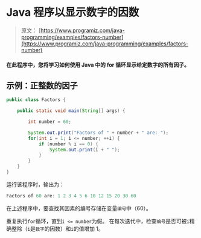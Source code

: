 # Java 程序以显示数字的因数

> 原文： [https://www.programiz.com/java-programming/examples/factors-number](https://www.programiz.com/java-programming/examples/factors-number)

#### 在此程序中，您将学习如何使用 Java 中的 for 循环显示给定数字的所有因子。

## 示例：正整数的因子

```java
public class Factors {

    public static void main(String[] args) {

        int number = 60;

        System.out.print("Factors of " + number + " are: ");
        for(int i = 1; i <= number; ++i) {
            if (number % i == 0) {
                System.out.print(i + " ");
            }
        }
    }
}
```

运行该程序时，输出为：

```java
Factors of 60 are: 1 2 3 4 5 6 10 12 15 20 30 60
```

在上述程序中，要查找其因素的编号存储在变量`编号`中（60）。

重复执行`for`循环，直到`i <= number`为假。 在每次迭代中，检查`编号`是否可被`i`精确整除（`i`是`数字`的因数）和`i`的值增加 1。